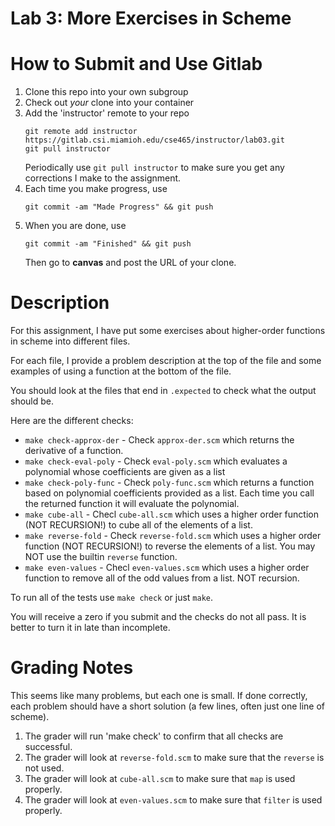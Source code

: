 # Lab 3:  More Exercises in Scheme

# How to Submit and Use Gitlab
1. Clone this repo into your own subgroup
2. Check out _your_ clone into your container
3. Add the 'instructor' remote to your repo
   ```
   git remote add instructor https://gitlab.csi.miamioh.edu/cse465/instructor/lab03.git
   git pull instructor
   ``` 
   Periodically use `git pull instructor` to make sure you get any corrections I make to the assignment. 
4. Each time you make progress, use
   ```
   git commit -am "Made Progress" && git push
   ```
5. When you are done, use
   ```
   git commit -am "Finished" && git push
   ```  
   Then go to **canvas** and post the URL of your clone. 

# Description

For this assignment, I have put some exercises about 
higher-order functions in scheme into different files. 

For each file, I provide a problem description at the 
top of the file and some examples of using a function
at the bottom of the file. 

You should look at the files that end in `.expected` to 
check what the output should be. 

Here are the different checks:
-  `make check-approx-der` - Check `approx-der.scm` which  returns the derivative of a function. 
- `make check-eval-poly` - Check `eval-poly.scm` which evaluates a polynomial whose coefficients are given as a list
- `make check-poly-func` - Check `poly-func.scm` which returns a function based on polynomial coefficients provided as a list. Each time you call the returned function it will evaluate the polynomial. 
- `make cube-all`  - Checl `cube-all.scm` which uses a higher order function (NOT RECURSION!) to cube all of the elements of a list. 
- `make reverse-fold` - Check `reverse-fold.scm`  which uses a higher order function (NOT RECURSION!) to reverse the elements of a list. You may NOT use the builtin `reverse` function. 
- `make even-values` - Checl `even-values.scm`  which uses a higher order function to remove all of the odd values from a list. NOT recursion. 

To run all of the tests use `make check` or just `make`. 

You will receive a zero if you submit and the checks do not all pass.
It is better to turn it in late than incomplete. 

# Grading Notes
This seems like many problems, but each one is small. 
If done correctly, each problem should have a short solution
(a few lines, often just one line of scheme). 

1. The grader will run 'make check' to confirm that all checks are successful. 
2. The grader will look at `reverse-fold.scm` to make sure that the `reverse` is not used. 
3. The grader will look at `cube-all.scm` to make sure that `map` is used properly.
4. The grader will look at `even-values.scm` to make sure that `filter` is used properly. 


